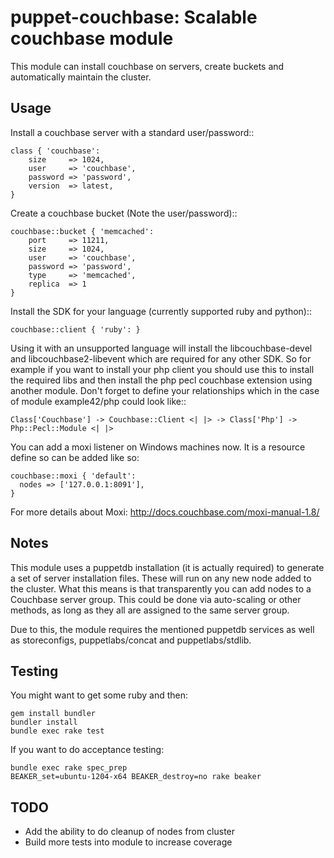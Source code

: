 puppet-couchbase: Scalable couchbase module
===============================================

This module can install couchbase on servers, create buckets
and automatically maintain the cluster.

Usage
-----

Install a couchbase server with a standard user/password::

    class { 'couchbase':
        size     => 1024,
        user     => 'couchbase',
        password => 'password',
        version  => latest,
    }

Create a couchbase bucket (Note the user/password)::

    couchbase::bucket { 'memcached':
        port     => 11211,
        size     => 1024,
        user     => 'couchbase',
        password => 'password',
        type     => 'memcached',
        replica  => 1
    }

Install the SDK for your language (currently supported ruby and python)::

    couchbase::client { 'ruby': }

Using it with an unsupported language will install the libcouchbase-devel and
libcouchbase2-libevent which are required for any other SDK. So for example if you want
to install your php client you should use this to install the required libs and then
install the php pecl couchbase extension using another module. Don't forget to define
your relationships which in the case of module example42/php could look like::

    Class['Couchbase'] -> Couchbase::Client <| |> -> Class['Php'] -> Php::Pecl::Module <| |>

You can add a moxi listener on Windows machines now. It is a resource define so can be added like so:

    couchbase::moxi { 'default':
      nodes => ['127.0.0.1:8091'],
    }

For more details about Moxi: http://docs.couchbase.com/moxi-manual-1.8/

Notes
-----

This module uses a puppetdb installation (it is actually required) to generate a set of
server installation files. These will run on any new node added to the cluster.
What this means is that transparently you can add nodes to a Couchbase server group.
This could be done via auto-scaling or other methods, as long as they all are assigned to
the same server group.

Due to this, the module requires the mentioned puppetdb services as well as storeconfigs,
puppetlabs/concat and puppetlabs/stdlib.

Testing
-------

You might want to get some ruby and then:

    gem install bundler
    bundler install
    bundle exec rake test

If you want to do acceptance testing:

    bundle exec rake spec_prep
    BEAKER_set=ubuntu-1204-x64 BEAKER_destroy=no rake beaker

TODO
----

+ Add the ability to do cleanup of nodes from cluster
+ Build more tests into module to increase coverage
